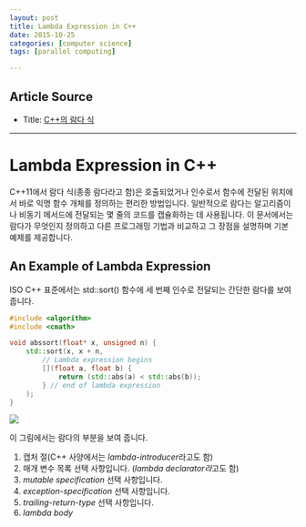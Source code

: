```yaml
---
layout: post
title: Lambda Expression in C++ 
date: 2015-10-25
categories: [computer science]
tags: [parallel computing]

---
```


## Article Source
* Title: [C++의 람다 식](https://msdn.microsoft.com/ko-kr/library/dd293608.aspx)

---

# Lambda Expression in C++

C++11에서 람다 식(종종 람다라고 함)은 호출되었거나 인수로서 함수에 전달된 위치에서 바로 익명 함수 개체를 정의하는 편리한 방법입니다. 일반적으로 람다는 알고리즘이나 비동기 메서드에 전달되는 몇 줄의 코드를 캡슐화하는 데 사용됩니다. 이 문서에서는 람다가 무엇인지 정의하고 다른 프로그래밍 기법과 비교하고 그 장점을 설명하며 기본 예제를 제공합니다.

## An Example of Lambda Expression

ISO C++ 표준에서는 std::sort() 함수에 세 번째 인수로 전달되는 간단한 람다를 보여 줍니다.

```c++
#include <algorithm>
#include <cmath>

void abssort(float* x, unsigned n) {
    std::sort(x, x + n,
        // Lambda expression begins
        [](float a, float b) {
            return (std::abs(a) < std::abs(b));
        } // end of lambda expression
    );
}
```

![](http://sungsoo.github.com/images/lambda.png)

이 그림에서는 람다의 부분을 보여 줍니다.

1. 캡처 절(C++ 사양에서는 *lambda-introducer*라고도 함)
2. 매개 변수 목록 선택 사항입니다. (*lambda declarator라*고도 함)
3. *mutable specification* 선택 사항입니다.
4. *exception-specification* 선택 사항입니다.
5. *trailing-return-type* 선택 사항입니다.
6. *lambda body*